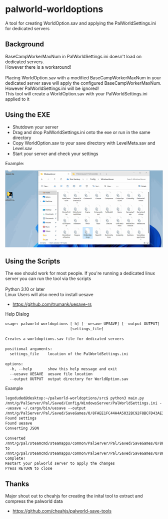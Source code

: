 # palworld-worldoptions

A tool for creating WorldOption.sav and applying the PalWorldSettings.ini for dedicated servers

## Background

BaseCampWorkerMaxNum in PalWorldSettings.ini doesn't load on dedicated servers.\
However there is a workaround!\
\
Placing WorldOption.sav with a modified BaseCampWorkerMaxNum in your dedicated server save will apply the configured BaseCampWorkerMaxNum.\
However PalWorldSettings.ini will be ignored!\
This tool will create a WorldOption.sav with your PalWorldSettings.ini applied to it

## Using the EXE
- Shutdown your server
- Drag and drop PalWorldSettings.ini onto the exe or run in the same directory
- Copy WorldOption.sav to your save directory with LevelMeta.sav and Level.sav
- Start your server and check your settings

Example:

![tutorial](/assets/example.gif)
## Using the Scripts
The exe should work for most people. If you're running a dedicated linux server you can run the tool via the scripts\
\
Python 3.10 or later\
Linux Users will also need to install uesave
- https://github.com/trumank/uesave-rs

Help Dialog
```console
usage: palworld-worldoptions [-h] [--uesave UESAVE] [--output OUTPUT]
                             [settings_file]

Creates a worldoptions.sav file for dedicated servers

positional arguments:
  settings_file    location of the PalWorldSettings.ini

options:
  -h, --help       show this help message and exit
  --uesave UESAVE  uesave file location
  --output OUTPUT  output directory for WorldOption.sav
```

Example
```console
legoduded@desktop:~/palworld-worldoptions/src$ python3 main.py /mnt/g/PalServer/Pal/Saved/Config/WindowsServer/PalWorldSettings.ini --uesave ~/.cargo/bin/uesave --output /mnt/g/PalServer/Pal/Saved/SaveGames/0/8FAEE1FC44A4A5032BC92F8BCFD43AE3
Found settings
Found uesave
Converting JSON

Converted /mnt/g/pal/steamcmd/steamapps/common/PalServer/Pal/Saved/SaveGames/0/8FAEE1FC44A4A5032BC92F8BCFD43AE3/WorldOption.sav.json to /mnt/g/pal/steamcmd/steamapps/common/PalServer/Pal/Saved/SaveGames/0/8FAEE1FC44A4A5032BC92F8BCFD43AE3/WorldOption.sav
Complete!
Restart your palworld server to apply the changes
Press RETURN to close
```

## Thanks
Major shout out to cheahjs for creating the inital tool to extract and compress the palworld data
- https://github.com/cheahjs/palworld-save-tools